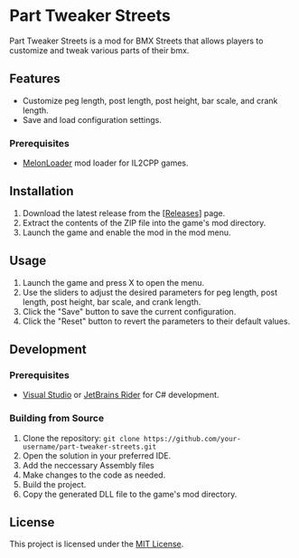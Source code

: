 # Part Tweaker Streets

Part Tweaker Streets is a mod for BMX Streets that allows players to customize and tweak various parts of their bmx.

## Features

- Customize peg length, post length, post height, bar scale, and crank length.
- Save and load configuration settings.

### Prerequisites

- [MelonLoader](link-to-melonloader) mod loader for IL2CPP games.

## Installation

1. Download the latest release from the [[Releases](https://github.com/Karxem/part-tweaker-streets/releases)] page.
2. Extract the contents of the ZIP file into the game's mod directory.
3. Launch the game and enable the mod in the mod menu.

## Usage

1. Launch the game and press X to open the menu.
2. Use the sliders to adjust the desired parameters for peg length, post length, post height, bar scale, and crank length.
3. Click the "Save" button to save the current configuration.
4. Click the "Reset" button to revert the parameters to their default values.

## Development

### Prerequisites

- [Visual Studio](link-to-visual-studio) or [JetBrains Rider](link-to-rider) for C# development.

### Building from Source

1. Clone the repository: `git clone https://github.com/your-username/part-tweaker-streets.git`
2. Open the solution in your preferred IDE.
3. Add the neccessary Assembly files
4. Make changes to the code as needed.
5. Build the project.
6. Copy the generated DLL file to the game's mod directory.

## License

This project is licensed under the [MIT License](link-to-license).

